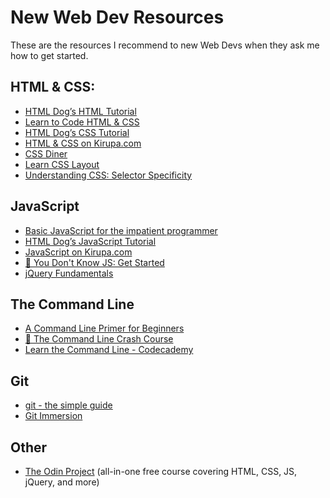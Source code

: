 # New Web Dev Resources

These are the resources I recommend to new Web Devs when they ask me how to get
started.

## HTML & CSS:

* [HTML Dog’s HTML Tutorial][html_dog_html]
* [Learn to Code HTML & CSS][learn_code_html_css]
* [HTML Dog’s CSS Tutorial][html_dog_css]
* [HTML & CSS on Kirupa.com][kirupa_html_css]
* [CSS Diner][css_diner]
* [Learn CSS Layout][learn_layout]
* [Understanding CSS: Selector Specificity][selector_specificity]

[html_dog_html]: http://htmldog.com/guides/html/
[learn_code_html_css]: http://learn.shayhowe.com/
[html_dog_css]: http://htmldog.com/guides/css/
[kirupa_html_css]: http://www.kirupa.com/html5/learn_html_css.htm
[css_diner]: http://flukeout.github.io/
[learn_layout]: http://learnlayout.com/
[selector_specificity]: https://medium.com/@dte/understanding-css-selector-specificity-a02238a02a59

## JavaScript

* [Basic JavaScript for the impatient programmer][2ality_js]
* [HTML Dog’s JavaScript Tutorial][html_dog_js]
* [JavaScript on Kirupa.com][kirupa_js]
* [:book: You Don't Know JS: Get Started][ydkjs]
* [jQuery Fundamentals][jq_fund]

[2ality_js]: http://www.2ality.com/2013/06/basic-javascript.html
[html_dog_js]: http://htmldog.com/guides/javascript/
[kirupa_js]: http://www.kirupa.com/html5/learn_javascript.htm
[ydkjs]: https://github.com/getify/You-Dont-Know-JS/blob/2nd-ed/get-started/README.md
[jq_fund]: http://jqfundamentals.com/

## The Command Line

* [A Command Line Primer for Beginners][cli_primer]
* [:book: The Command Line Crash Course][cli_crash_course]
* [Learn the Command Line - Codecademy][learn_cli]

[cli_primer]: http://lifehacker.com/5633909/who-needs-a-mouse-learn-to-use-the-command-line-for-almost-anything
[cli_crash_course]: http://cli.learncodethehardway.org/book/
[learn_cli]: https://www.codecademy.com/courses/learn-the-command-line

## Git

* [git - the simple guide][git_simple]
* [Git Immersion][git_immerse]

[git_simple]: http://rogerdudler.github.io/git-guide/
[git_immerse]: http://gitimmersion.com/

## Other

* [The Odin Project][odin] (all-in-one free course covering HTML, CSS, JS,
  jQuery, and more)

[odin]: http://www.theodinproject.com/

